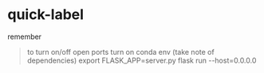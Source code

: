 # quick-label

remember 
> to turn on/off open ports
> turn on conda env (take note of dependencies)
>export FLASK_APP=server.py
>flask run --host=0.0.0.0
